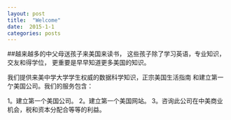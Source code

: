 ```yaml
---
layout: post
title:  "Welcome"
date:  2015-1-1
categories: posts
---
```


##越来越多的中父母送孩子来美国来读书，
这些孩子除了学习英语，专业知识，交友和得学位，
更重要是早早知道更多美国的知识。


我们提供来美中学大学学生权威的数据科学知识，正宗美国生活指南
和建立第一亇美国公司。我们的服务包含：

1。建立第一个美国公司。
2。建立第一个美国网站。
3。咨询此公司在中美商业机会，税和资本分配合等等的利益。




